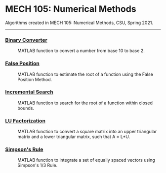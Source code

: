 # MECH 105: Numerical Methods
Algorithms created in MECH 105: Numerical Methods, CSU, Spring 2021.

***

### [Binary Converter](https://github.com/katie-plese/MECH-105/tree/main/Binary%20Converter)
<dl>
<dd>MATLAB function to convert a number from base 10 to base 2.</dd>
</dl>

### [False Position](https://github.com/katie-plese/MECH-105/tree/main/False%20Position)
<dl>
<dd>MATLAB function to estimate the root of a function using the False Position Method.</dd>
</dl>

### [Incremental Search](https://github.com/katie-plese/MECH-105/tree/main/Incremental%20Search)
<dl>
<dd>MATLAB function to search for the root of a function within closed bounds.</dd>
</dl>

### [LU Factorization](https://github.com/katie-plese/MECH-105/tree/main/LU%20Factorization)
<dl>
<dd>MATLAB function to convert a square matrix into an upper triangular matrix and a lower triangular matrix, such that A = L*U.</dd>
</dl>

### [Simpson's Rule](https://github.com/katie-plese/MECH-105/tree/main/Simpson's%20Rule)
<dl>
<dd>MATLAB function to integrate a set of equally spaced vectors using Simpson's 1/3 Rule.</dd>
</dl>
